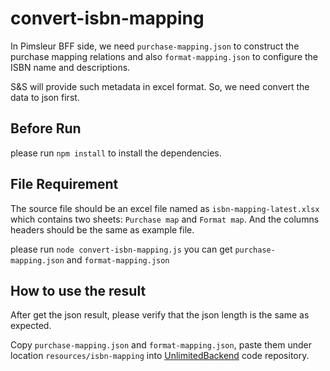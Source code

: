 # convert-isbn-mapping
In Pimsleur BFF side, we need `purchase-mapping.json` to construct the purchase mapping relations and also `format-mapping.json` to configure the ISBN name and descriptions.

S&S will provide such metadata in excel format. So, we need convert the data to json first.

## Before Run
please run `npm install` to install the dependencies.

## File Requirement
The source file should be an excel file named as `isbn-mapping-latest.xlsx` which contains two sheets: `Purchase map` and `Format map`. And the columns headers should be the same as example file.

please run `node convert-isbn-mapping.js` you can get `purchase-mapping.json` and `format-mapping.json`

## How to use the result
After get the json result, please verify that the json length is the same as expected.

Copy `purchase-mapping.json` and `format-mapping.json`, paste them under location `resources/isbn-mapping` into [UnlimitedBackend](https://github.com/snsdigitaldevs/UnlimitedBackend) code repository. 